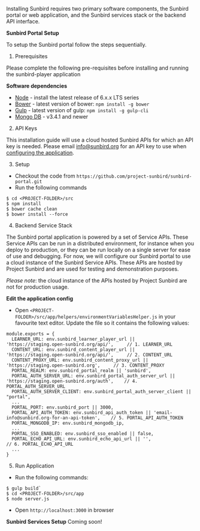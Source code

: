Installing Sunbird requires two primary software components, the Sunbird portal or web application, and the Sunbird services stack or the backend API interface. 

**Sunbird Portal Setup**

To setup the Sunbird portal follow the steps sequentially.

1. Prerequisites

Please complete the following pre-requisites before installing and running the sunbird-player application

**Software dependencies**

* [Node](https://nodejs.org/en/download/) - install the latest release of 6.x.x LTS series
* [Bower](https://bower.io/#install-bower) - latest version of bower: `npm install -g bower`
* [Gulp](https://github.com/gulpjs/gulp/blob/master/docs/getting-started.md) - latest version of gulp: `npm install -g gulp-cli`
* [Mongo DB](https://www.mongodb.com/) - v3.4.1 and newer

2. API Keys

This installation guide will use a cloud hosted Sunbird APIs for which an API key is needed. Please email info@sunbird.org for an API key to use when [configuring the application](#edit-the-application-config).

3. Setup
* Checkout the code from `https://github.com/project-sunbird/sunbird-portal.git`
* Run the following commands
```
$ cd <PROJECT-FOLDER>/src
$ npm install
$ bower cache clean
$ bower install --force
```
4. Backend Service Stack

The Sunbird portal application is powered by a set of Service APIs. These Service APIs can be run in a distributed environment, for instance when you deploy to production, or they can be run locally on a single server for ease of use and debugging. For now, we will configure our Sunbird portal to use a cloud instance of the Sunbird Service APIs. These APIs are hosted by Project Sunbird and are used for testing and demonstration purposes. 

*Please note*: the cloud instance of the APIs hosted by Project Sunbird are not for production usage.

**Edit the application config**

* Open `<PROJECT-FOLDER>/src/app/helpers/environmentVariablesHelper.js` in your favourite text editor. Update the file so it contains the following values:    
```
module.exports = {
  LEARNER_URL: env.sunbird_learner_player_url || 'https://staging.open-sunbird.org/api/',     // 1. LEARNER_URL
  CONTENT_URL: env.sunbird_content_player_url || 'https://staging.open-sunbird.org/api/',     // 2. CONTENT_URL
  CONTENT_PROXY_URL: env.sunbird_content_proxy_url || 'https://staging.open-sunbird.org',     // 3. CONTENT_PROXY
  PORTAL_REALM: env.sunbird_portal_realm || 'sunbird',
  PORTAL_AUTH_SERVER_URL: env.sunbird_portal_auth_server_url || 'https://staging.open-sunbird.org/auth',    // 4. PORTAL_AUTH_SERVER_URL
  PORTAL_AUTH_SERVER_CLIENT: env.sunbird_portal_auth_server_client || "portal",
  ...
  PORTAL_PORT: env.sunbird_port || 3000,
  PORTAL_API_AUTH_TOKEN: env.sunbird_api_auth_token || 'email-info@sunbird.org-for-an-api-token',    // 5. PORTAL_API_AUTH_TOKEN
  PORTAL_MONGODB_IP: env.sunbird_mongodb_ip,
  ...
  PORTAL_SSO_ENABLED: env.sunbird_sso_enabled || false,
  PORTAL_ECHO_API_URL: env.sunbird_echo_api_url || '',                                        // 6. PORTAL_ECHO_API_URL
  ...
}
```
5. Run Application
* Run the following commands:
```
$ gulp build`
$ cd <PROJECT-FOLDER>/src/app
$ node server.js
```
* Open `http://localhost:3000` in browser

**Sunbird Services Setup**
Coming soon!